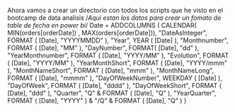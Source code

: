 Ahora vamos a crear un directorio con todos los scripts que he visto en el bootcamp de data analisis
/*Aqui estan los datos para crear un fomato de table de fecha en power bi*/
Date =
ADDCOLUMNS (
CALENDAR( MIN(orders[orderDate]) , MAX(orders[orderDate])),
"DateAsInteger", FORMAT ( [Date], "YYYYMMDD" ),
"Year", YEAR ( [Date] ),
"Monthnumber", FORMAT ( [Date], "MM" ),
"DayNumber", FORMAT( [Date], "dd" ),
"YearMonthnumber", FORMAT ( [Date], "YYYY/MM" ),
"Evolution", FORMAT ( [Date], "YYYY/MM" ),
"YearMonthShort", FORMAT ( [Date], "YYYY/mmm" ),
"MonthNameShort", FORMAT ( [Date], "mmm" ),
"MonthNameLong", FORMAT ( [Date], "mmmm" ),
"DayOfWeekNumber", WEEKDAY ( [Date] ),
"DayOfWeek", FORMAT ( [Date], "dddd" ),
"DayOfWeekShort", FORMAT ( [Date], "ddd" ),
"Quarter", "Q" & FORMAT ( [Date], "Q" ),
"YearQuarter", FORMAT ( [Date], "YYYY" ) & "/Q" & FORMAT ( [Date], "Q" )
)
